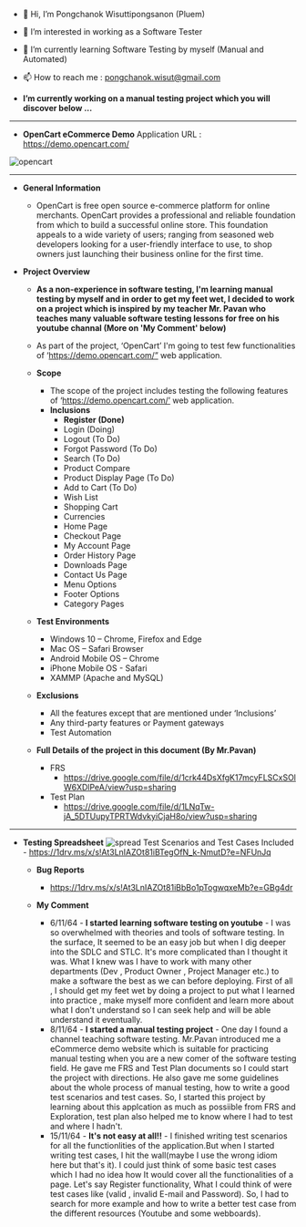 - 👋 Hi, I’m Pongchanok Wisuttipongsanon (Pluem)
- 👀 I’m interested in working as a Software Tester
- 🌱 I’m currently learning Software Testing by myself (Manual and Automated)
- 📫 How to reach me : pongchanok.wisut@gmail.com 

- **I’m currently working on a manual testing project which you will discover below ...**

------------------------------------------------------------------------------------------------------------------


- **OpenCart eCommerce Demo**
Application URL : https://demo.opencart.com/

![opencart](https://user-images.githubusercontent.com/94665558/142794110-7b30300a-84c5-48e4-937a-e312e504ebad.JPG)

------------------------------------------------------------------------------------------------------------------


- **General Information**
  - OpenCart is free open source e-commerce platform for online merchants.
OpenCart provides a professional and reliable foundation from which to build a
successful online store. This foundation appeals to a wide variety of users;
ranging from seasoned web developers looking for a user-friendly interface to
use, to shop owners just launching their business online for the first time.

- **Project Overview**
  - **As a non-experience in software testing, I'm learning manual testing by myself and in order to get my feet wet, I decided to work on a project which is inspired by my teacher Mr. Pavan who teaches many valuable software testing lessons for free on his youtube channal (More on 'My Comment' below)**
  - As part of the project, ‘OpenCart’ I'm going to test few functionalities of ‘https://demo.opencart.com/” web application.

  - **Scope**
    - The scope of the project includes testing the following features of ‘https://demo.opencart.com/’ web application.
    - **Inclusions**
      - **Register (Done)**
      - Login (Doing)
      - Logout (To Do)
      - Forgot Password (To Do)
      - Search (To Do)
      - Product Compare
      - Product Display Page (To Do)
      - Add to Cart (To Do)
      - Wish List
      - Shopping Cart
      - Currencies
      - Home Page
      - Checkout Page
      - My Account Page
      - Order History Page
      - Downloads Page
      - Contact Us Page
      - Menu Options
      - Footer Options
      - Category Pages
      
  -  **Test Environments**
      - Windows 10 – Chrome, Firefox and Edge
      - Mac OS – Safari Browser
      - Android Mobile OS – Chrome
      - iPhone Mobile OS - Safari
      - XAMMP (Apache and MySQL)
   - **Exclusions**
      - All the features except that are mentioned under ‘Inclusions’
      - Any third-party features or Payment gateways
      - Test Automation
      
   - **Full Details of the project in this document (By Mr.Pavan)**
      - FRS
        - https://drive.google.com/file/d/1crk44DsXfgK17mcyFLSCxSOlW6XDlPeA/view?usp=sharing
      - Test Plan
        - https://drive.google.com/file/d/1LNqTw-jA_5DTUupyTPRTWdvkyiCjaH8o/view?usp=sharing

------------------------------------------------------------------------------------------------------------------

 - **Testing Spreadsheet** 
![spread](https://user-images.githubusercontent.com/94665558/142797771-88c6e37d-f4b2-4097-bd49-bc9c5f062e1c.JPG)
         Test Scenarios and Test Cases Included
          - https://1drv.ms/x/s!At3LnIAZOt81iBTegOfN_k-NmutD?e=NFUnJq

    - **Bug Reports**
        - https://1drv.ms/x/s!At3LnIAZOt81iBbBo1pTogwqxeMb?e=GBg4dr
    
    - **My Comment**
      - 6/11/64 - **I started learning software testing on youtube** - I was so overwhelmed with theories and tools of software testing. In the surface, It seemed to be an easy job but when I dig deeper into the SDLC and STLC. It's more complicated than I thought it was. What I knew was I have to work with many other departments (Dev , Product Owner , Project Manager etc.) to make a software the best as we can before deploying. First of all , I should get my feet wet by doing a project to put what I learned into practice , make myself more confident and learn more about what I don't understand so I can seek help and will be able understand it eventually.
      - 8/11/64 - **I started a manual testing project** - One day I found a channel teaching software testing. Mr.Pavan introduced me a eCommerce demo website which is suitable for practicing manual testing when you are a new comer of the software testing field. He gave me FRS and Test Plan documents so I could start the project with directions. He also gave me some guidelines about the whole process of manual testing, how to write a good test scenarios and test cases. So, I started this project by learning about this applcation as much as possiible from FRS and Exploration, test plan also helped me to know where I had to test and where I hadn't.
      - 15/11/64 - **It's not easy at all!!** - I finished writing test scenarios for all the functionlities of the application.But when I started writing test cases, I hit the wall(maybe I use the wrong idiom here but that's it). I could just think of some basic test cases which I had no idea how It would cover all the functionalities of a page. Let's say Register functionality, What I could think of were test cases like (valid , invalid E-mail and Password). So, I had to search for more example and how to write a better test case from the different resources (Youtube and some webboards).

<!---
PongchanokWisut/PongchanokWisut is a ✨ special ✨ repository because its `README.md` (this file) appears on your GitHub profile.
You can click the Preview link to take a look at your changes.
--->
